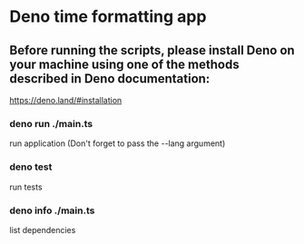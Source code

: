 # Deno time formatting app

## Before running the scripts, please install Deno on your machine using one of the methods described in Deno documentation:
https://deno.land/#installation

### deno run ./main.ts
run application
(Don't forget to pass the --lang argument)

### deno test
run tests

### deno info ./main.ts
list dependencies
